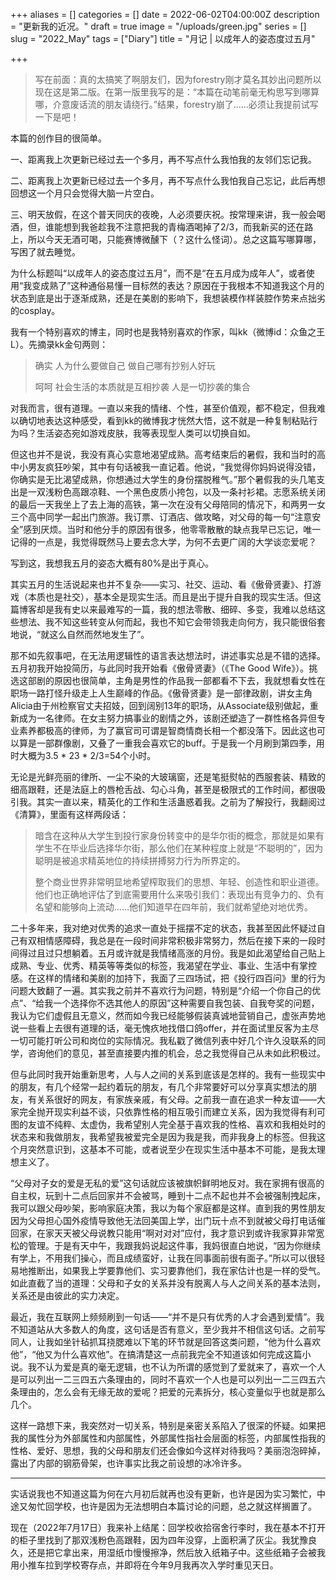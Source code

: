 +++
aliases = []
categories = []
date = 2022-06-02T04:00:00Z
description = "更新我的近况。"
draft = true
image = "/uploads/green.jpg"
series = []
slug = "2022_May"
tags = ["Diary"]
title = "月记 | 以成年人的姿态度过五月"

+++
> 写在前面：真的太搞笑了啊朋友们，因为forestry刚才莫名其妙出问题所以现在这是第二版。在第一版里我写的是：“本篇在动笔前毫无构思写到哪算哪，介意废话流的朋友请绕行。”结果，forestry崩了......必须让我提前试写一下是吧！

本篇的创作目的很简单。

一、距离我上次更新已经过去一个多月，再不写点什么我怕我的友邻们忘记我。

二、距离我上次更新已经过去一个多月，再不写点什么我怕我自己忘记，此后再想回想这一个月只会觉得大脑一片空白。

三、明天放假，在这个普天同庆的夜晚，人必须要庆祝。按常理来讲，我一般会喝酒，但，谁能想到我爸趁我不注意把我的青梅酒喝掉了2/3，而我新买的还在路上，所以今天无酒可喝，只能赛博微醺下（？这什么怪词）。总之这篇写哪算哪，写困了就去睡觉。

为什么标题叫“以成年人的姿态度过五月”，而不是“在五月成为成年人”，或者使用“我变成熟了”这种通俗易懂一目标然的表达？原因在于我根本不知道我这个月的状态到底是出于逐渐成熟，还是在美剧的影响下，我想装模作样装腔作势来点拙劣的cosplay。

我有一个特别喜欢的博主，同时也是我特别喜欢的作家，叫kk（微博id：众鱼之王L）。先摘录kk金句两则：

> 确实 人为什么要做自己 做自己哪有抄别人好玩
>
> 呵呵 社会生活的本质就是互相抄袭 人是一切抄袭的集合

对我而言，很有道理。一直以来我的情绪、个性，甚至价值观，都不稳定，但我难以确切地表达这种感受，看到kk的微博我才恍然大悟，这不就是一种复制粘贴行为吗？生活姿态宛如游戏皮肤，我等表现型人类可以切换自如。

但这也并不是说，我没有真心实意地渴望成熟。高考结束后的暑假，我和当时的高中小男友疯狂吵架，其中有句话被我一直记着。他说，“我觉得你妈妈说得没错，你确实是无比渴望成熟，你想通过大学生的身份摆脱稚气。”那个暑假我的头几笔支出是一双浅粉色高跟凉鞋、一个黑色皮质小挎包，以及一条衬衫裙。志愿系统关闭的最后一天我坐上了去上海的高铁，第一次在没有父母陪同的情况下，和两男一女三个高中同学一起出门旅游。我订票、订酒店、做攻略，对父母的每一句“注意安全”感到厌烦。当时和他分手的原因有很多，他零零散散的缺点我早已忘记，唯一记得的一点是，我觉得既然马上要去念大学，为何不去更广阔的大学谈恋爱呢？

写到这，我想我五月的姿态大概有80%是出于真心。

其实五月的生活说起来也并不复杂——实习、社交、运动、看《傲骨贤妻》、打游戏（本质也是社交），基本全是现实生活。而且是出于提升自我的现实生活。但这篇博客却是我有史以来最难写的一篇，我的想法零散、细碎、多变，我难以总结这些想法、我不知这些转变从何而起，我也不知它会带领我走向何方，我只能很俗套地说，“就这么自然而然地发生了”。

那不如先叙事吧，在无法用逻辑性的语言表达想法时，讲述事实总是不错的选择。五月初我开始投简历，与此同时我开始看《傲骨贤妻》（《The Good Wife》）。挑选这部剧的原因也很简单，主角是男性的作品我一部都看不下去，我就想看女性在职场一路打怪升级走上人生巅峰的作品。《傲骨贤妻》是一部律政剧，讲女主角Alicia由于州检察官丈夫招妓，回到阔别13年的职场，从Associate级别做起，重新成为一名律师。在女主努力搞事业的剧情之外，该剧还塑造了一群性格各异但专业素养都极高的律师，为了赢官司可谓是智商情商长相一个都没落下。因此这也可以算是一部群像剧，又叠了一重我会喜欢它的buff。于是我一个月刷到第四季，用时大概为3.5 * 23 * 2/3=54个小时。

无论是光鲜亮丽的律所、一尘不染的大玻璃窗，还是笔挺熨帖的西服套装、精致的细高跟鞋，还是法庭上的唇枪舌战、勾心斗角，甚至是极限式的工作时间，都很吸引我。其实一直以来，精英化的工作和生活蛊惑着我。之前为了解投行，我翻阅过《清算》，里面有这样两段话：

> 暗含在这种从大学生到投行家身份转变中的是华尔街的概念，那就是如果有学生不在毕业后选择华尔街，那么他们在某种程度上就是“不聪明的”，因为聪明是被追求精英地位的持续拼搏努力行为所界定的。
>
> 整个商业世界非常明显地希望榨取我们的思想、年轻、创造性和职业道德。他们也正确地评估了到底需要用什么来吸引我们：表现出有竞争力的、负有名望和能够向上流动……他们知道早在四年前，我们就希望绝对地优秀。

二十多年来，我对绝对优秀的追求一直处于摇摆不定的状态，我甚至因此怀疑过自己有双相情感障碍，我总是在一段时间非常积极非常努力，然后在接下来的一段时间得过且过只想躺着。五月或许就是我情绪高涨的月份。我是如此渴望给自己贴上成熟、专业、优秀、精英等等类似的标签，我渴望在学业、事业、生活中有掌控感。在这样的情绪和美剧的加持下，我面了三四场试，把《投行四百问》里的行为问题大致翻了一遍。其实我之前并不喜欢行为问题，特别是“介绍一个你自己的优点”、“给我一个选择你不选其他人的原因”这种需要自我包装、自我夸奖的问题，我认为它们虚假且无意义，然而如今我已经能够假装真诚地营销自己，虚张声势地说一些看上去很有道理的话，毫无愧疚地找借口鸽offer，并在面试里反客为主尽一切可能打听公司和岗位的实际情况。我私戳了微信列表中好几个许久没联系的同学，咨询他们的意见，甚至直接要内推的机会，总之我觉得自己从未如此积极过。

但与此同时我开始重新思考，人与人之间的关系到底该是怎样的。我有一些现实中的朋友，有几个经常一起约着玩的朋友，有几个非常要好可以分享真实想法的朋友，有关系很好的网友，有家族亲戚，有父母。之前我一直在追求一种友谊——大家完全抛开现实利益不谈，只依靠性格的相互吸引而建立关系，因为我觉得有利可图的友谊不纯粹、太虚伪，我希望别人完全基于喜欢我的性格、喜欢和我相处时的状态来和我做朋友，我希望我被爱完全是因为我是我，而非我身上的标签。但我这个月突然意识到，这基本不可能，或者说至少在现实生活中基本不可能，是我太理想主义了。

“父母对子女的爱是无私的爱”这句话就应该被旗帜鲜明地反对。我在家拥有很高的自主权，玩到十二点后回家并不会被骂，睡到十二点不起也并不会被强制拽起床，我可以跟父母吵架，影响家庭决策，我以为每个家庭都是这样。直到我的男性朋友因为父母担心国外疫情导致他无法回美国上学，出门玩十点不到就被父母打电话催回家，在家天天被父母说教只能用“啊对对对”应付，我才意识到或许我家算非常宽松的管理。于是有天中午，我跟我妈说起这件事，我妈很直白地说，“因为你继续有学上，不用我们操心，而且成绩蛮好，让我在同事面前很有面子。”所以可以很轻易地推断出，如果我上学要靠他们、实习要靠他们，我在家估计也是一样的受气。如此直截了当的道理：父母和子女的关系并没有脱离人与人之间关系的基本法则，关系还是由彼此的实力决定。

最近，我在互联网上频频刷到一句话——“并不是只有优秀的人才会遇到爱情”。我不知道站从大多数人的角度，这句话是否有意义，至少我并不相信这句话。之前写同人，让我如坐针毡抓耳挠腮难以下笔的环节就是回答这类问题，“他为什么喜欢他”，“他又为什么喜欢他”。在搞清楚这一点前我完全不知道该如何完成这篇小说。我不认为爱是真的毫无逻辑，也不认为所谓的感觉到了爱就来了，喜欢一个人是可以列出一二三四五六条理由的，同时不喜欢一个人也是可以列出一二三四五六条理由的，怎么会有无缘无故的爱呢？把爱的元素拆分，核心变量似乎也就是那么几个。

这样一路想下来，我突然对一切关系，特别是亲密关系陷入了很深的怀疑。如果把我的属性分为外部属性和内部属性，外部属性指社会层面的标签，内部属性指我的性格、爱好、思想，我的父母和朋友们还会像如今这样对待我吗？美丽泡泡碎掉，露出了内部的钢筋骨架，也许事实比我之前设想的冰冷许多。

***

实话说我也不知道这篇为何在六月初后就再也没有更新，也许是因为实习繁忙，中途又匆忙回学校，也许是因为无法想明白本篇讨论的问题，总之就这样搁置了。

现在（2022年7月17日）我来补上结尾：回学校收拾宿舍行李时，我在基本不打开的柜子里找到了那双浅粉色高跟鞋，因为四年没穿，上面积满了灰尘。我犹豫良久，还是把它拿出来，用湿纸巾慢慢擦净，然后放入纸箱子中。这些纸箱子会被我用小推车拉到学校寄存点，并即将在今年9月我再次入学时重见天日。